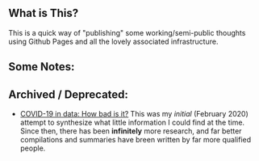 ## What is This?

This is a quick way of "publishing" some working/semi-public thoughts
using Github Pages and all the lovely associated infrastructure.  

## Some Notes:

## Archived / Deprecated:

 - [COVID-19 in data: How bad is it?](COVID-19-0.md) This was my
   _initial_ (February 2020) attempt to synthesize what little
   information I could find at the time.  Since then, there has been
   **infinitely** more research, and far better compilations and
   summaries have breen written by far more qualified people.
 

